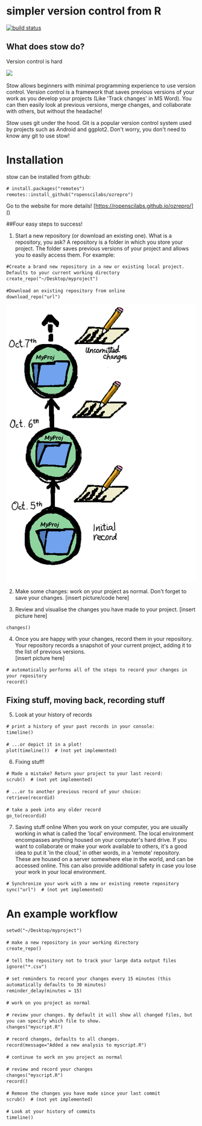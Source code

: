 # simpler version control from R

[![build status](https://travis-ci.org/ropenscilabs/ozrepro.svg?branch=master)](https://travis-ci.org/ropenscilabs/ozrepro)

## What does stow do?

Version control is hard

![](vignettes/monkeys.jpg)

Stow allows beginners with minimal programming experience to use version control. Version control is a framework that saves previous versions of your work as you develop your projects (Like 'Track changes' in MS Word). You can then easily look at previous versions, merge changes, and collaborate with others, but without the headache! 

Stow uses git under the hood. Git is a popular version control system used by projects such as Android and ggplot2. Don't worry, you don't need to know any git to use stow!

# Installation

stow can be installed from github:

```
# install.packages("remotes")
remotes::install_github("ropenscilabs/ozrepro")
```

Go to the website for more details! [https://ropenscilabs.github.io/ozrepro/]()




##Four easy steps to success!

1. Start a new repository (or download an existing one). 
What is a repository, you ask? A repository is a folder in which you store your project. The folder saves previous versions of your project and allows you to easily access them. 
  For example:

```
#Create a brand new repository in a new or existing local project. Defaults to your current working directory
create_repo("~/Desktop/myproject")

#Download an existing repository from online
download_repo("url")
```
![](vignettes/Repo_cartoon.png)
  
2. Make some changes: work on your project as normal. Don't forget to save your changes. 
  [insert picture/code here]


3. Review and visualise the changes you have made to your project.
  [insert picture here]

```
changes()
```

4. Once you are happy with your changes, record them in your repository. Your repository records a snapshot of your current project, adding it to the list of previous versions.   
  [insert picture here]

```
# automatically performs all of the steps to record your changes in your repository
record()

```


## Fixing stuff, moving back, recording stuff

5. Look at your history of records

```
# print a history of your past records in your console:
timeline()

# ...or depict it in a plot!
plot(timeline())  # (not yet implemented)
```


6.  Fixing stuff!

```
# Made a mistake? Return your project to your last record:
scrub()  # (not yet implemented)

# ...or to another previous record of your choice:
retrieve(recordid)

# take a peek into any older record 
go_to(recordid)

```

7. Saving stuff online
When you work on your computer, you are usually working in what is called the 'local' environment. The local environment encompasses anything housed on your computer's hard drive. If you want to collaborate or make your work available to others, it's a good idea to put it 'in the cloud,' in other words, in a 'remote' repository. These are housed on a server somewhere else in the world, and can be accessed online. This can also provide additional safety in case you lose your work in your local environment. 
 
```
# Synchronize your work with a new or existing remote repository
sync("url")  # (not yet implemented)
```
   


# An example workflow

```
setwd("~/Desktop/myproject")

# make a new repository in your working directory
create_repo()

# tell the repository not to track your large data output files
ignore("*.csv")

# set reminders to record your changes every 15 minutes (this automatically defaults to 30 minutes)
reminder_delay(minutes = 15)

# work on you project as normal 

# review your changes. By default it will show all changed files, but you can specify which file to show. 
changes("myscript.R") 

# record changes, defaults to all changes.
record(message="Added a new analysis to myscript.R")

# continue to work on you project as normal 

# review and record your changes
changes("myscript.R")
record()

# Remove the changes you have made since your last commit 
scrub()  # (not yet implemented)

# Look at your history of commits
timeline()
```


